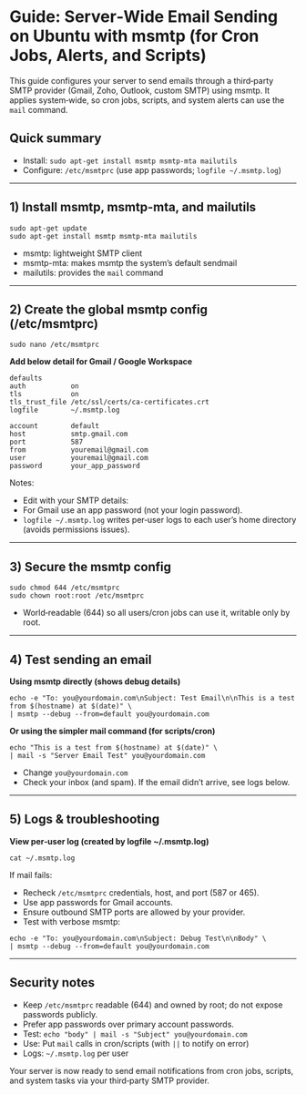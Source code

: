 # Guide: Server‑Wide Email Sending on Ubuntu with msmtp (for Cron Jobs, Alerts, and Scripts)

This guide configures your server to send emails through a third‑party SMTP provider (Gmail, Zoho, Outlook, custom SMTP) using msmtp. It applies system‑wide, so cron jobs, scripts, and system alerts can use the `mail` command.

## Quick summary

- Install:  `sudo apt-get install msmtp msmtp-mta mailutils`
- Configure: `/etc/msmtprc` (use app passwords; `logfile ~/.msmtp.log`)

---

## 1) Install msmtp, msmtp-mta, and mailutils
```
sudo apt-get update
sudo apt-get install msmtp msmtp-mta mailutils
```
- msmtp: lightweight SMTP client
- msmtp-mta: makes msmtp the system’s default sendmail
- mailutils: provides the `mail` command

---

## 2) Create the global msmtp config (/etc/msmtprc)
```
sudo nano /etc/msmtprc
```

**Add below detail for Gmail / Google Workspace**
```
defaults
auth           on
tls            on
tls_trust_file /etc/ssl/certs/ca-certificates.crt
logfile        ~/.msmtp.log

account        default
host           smtp.gmail.com
port           587
from           youremail@gmail.com
user           youremail@gmail.com
password       your_app_password
```
Notes:
- Edit with your SMTP details:
- For Gmail use an app password (not your login password).
- `logfile ~/.msmtp.log` writes per‑user logs to each user’s home directory (avoids permissions issues).

---

## 3) Secure the msmtp config
```
sudo chmod 644 /etc/msmtprc
sudo chown root:root /etc/msmtprc
```
- World‑readable (644) so all users/cron jobs can use it, writable only by root.

---

## 4) Test sending an email

**Using msmtp directly (shows debug details)**
```
echo -e "To: you@yourdomain.com\nSubject: Test Email\n\nThis is a test from $(hostname) at $(date)" \
| msmtp --debug --from=default you@yourdomain.com
```

**Or using the simpler mail command (for scripts/cron)**
```
echo "This is a test from $(hostname) at $(date)" \
| mail -s "Server Email Test" you@yourdomain.com
```
- Change `you@yourdomain.com`
- Check your inbox (and spam). If the email didn’t arrive, see logs below.

---


## 5) Logs & troubleshooting

**View per‑user log (created by logfile ~/.msmtp.log)**
```
cat ~/.msmtp.log
```

If mail fails:
- Recheck `/etc/msmtprc` credentials, host, and port (587 or 465).
- Use app passwords for Gmail accounts.
- Ensure outbound SMTP ports are allowed by your provider.
- Test with verbose msmtp:
```
echo -e "To: you@yourdomain.com\nSubject: Debug Test\n\nBody" \
| msmtp --debug --from=default you@yourdomain.com
```

---


## Security notes

- Keep `/etc/msmtprc` readable (644) and owned by root; do not expose passwords publicly.
- Prefer app passwords over primary account passwords.
- Test:      `echo "body" | mail -s "Subject" you@yourdomain.com`
- Use:       Put `mail` calls in cron/scripts (with `||` to notify on error)
- Logs:      `~/.msmtp.log` per user

Your server is now ready to send email notifications from cron jobs, scripts, and system tasks via your third‑party SMTP provider.
